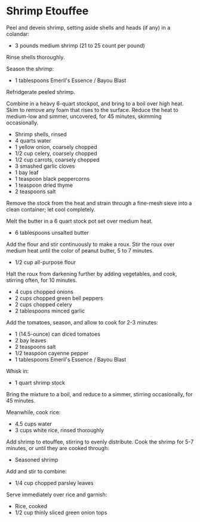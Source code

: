 Shrimp Etouffee
===============

Peel and devein shrimp, setting aside shells and heads (if any) in a colandar:

- 3 pounds medium shrimp (21 to 25 count per pound)

Rinse shells thoroughly.

Season the shrimp:

- 1 tablespoons Emeril's Essence / Bayou Blast

Refridgerate peeled shrimp.

Combine in a heavy 6-quart stockpot, and bring to a boil over high heat.
Skim to remove any foam that rises to the surface. Reduce the heat to medium-low
and simmer, uncovered, for 45 minutes, skimming occasionally.

- Shrimp shells, rinsed
- 4 quarts water
- 1 yellow onion, coarsely chopped
- 1/2 cup celery, coarsely chopped
- 1/2 cup carrots, coarsely chopped
- 3 smashed garlic cloves
- 1 bay leaf
- 1 teaspoon black peppercorns
- 1 teaspoon dried thyme
- 2 teaspoons salt

Remove the stock from the heat and strain through a fine-mesh sieve into a clean container;
let cool completely.

Melt the butter in a 6 quart stock pot set over medium heat.

- 6 tablespoons unsalted butter

Add the flour and stir continuously to make a roux. Stir the roux over medium heat until the color of peanut butter, 5 to 7 minutes.

- 1/2 cup all-purpose flour

Halt the roux from darkening further by adding vegetables, and cook, stirring often, for 10 minutes. 

- 4 cups chopped onions
- 2 cups chopped green bell peppers
- 2 cups chopped celery
- 2 tablespoons minced garlic

Add the tomatoes, season, and allow to cook for 2-3 minutes:

- 1 (14.5-ounce) can diced tomatoes
- 2 bay leaves
- 2 teaspoons salt
- 1/2 teaspoon cayenne pepper
- 1 tablespoons Emeril's Essence / Bayou Blast

Whisk in:

- 1 quart shrimp stock

Bring the mixture to a boil, and reduce to a simmer, stirring occasionally, for 45 minutes.

Meanwhile, cook rice:

- 4.5 cups water
- 3 cups white rice, rinsed thoroughly

Add shrimp to etouffee, stirring to evenly distribute. Cook the shrimp for 5-7 minutes, or until they are cooked through:

- Seasoned shrimp

Add and stir to combine:

- 1/4 cup chopped parsley leaves

Serve immediately over rice and garnish:

- Rice, cooked
- 1/2 cup thinly sliced green onion tops
